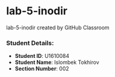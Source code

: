 # lab-5-inodir
lab-5-inodir created by GitHub Classroom

### Student Details:

- **Student ID**: U1610084
- **Student Name**: Islombek Tokhirov
- **Section Number**: 002

